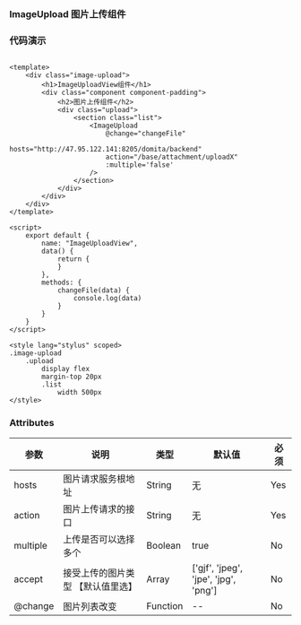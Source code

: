 ### ImageUpload 图片上传组件

<template>
	<div class="image-upload">
		<h1>ImageUploadView组件</h1>
		<div class="component component-padding">
			<h2>图片上传组件</h2>
			<div class="upload">
				<section class="list">
					<ImageUpload
						@change="changeFile"
						hosts="http://47.95.122.141:8205/domita/backend"
						action="/base/attachment/uploadX"
						:multiple='false'
					/>
				</section>
			</div>
		</div>
	</div>
</template>

<script>
    export default {
		name: "ImageUploadView",
		data() {
			return {
			}
		},
		methods: {
			changeFile(data) {
				console.log(data)
			}
		}
    }
</script>

<style lang="stylus" scoped>
.image-upload
	.upload
		display flex
		margin-top 20px
		.list
			width 500px
</style>


### 代码演示

```vue

<template>
	<div class="image-upload">
		<h1>ImageUploadView组件</h1>
		<div class="component component-padding">
			<h2>图片上传组件</h2>
			<div class="upload">
				<section class="list">
					<ImageUpload
						@change="changeFile"
						hosts="http://47.95.122.141:8205/domita/backend"
						action="/base/attachment/uploadX"
						:multiple='false'
					/>
				</section>
			</div>
		</div>
	</div>
</template>

<script>
    export default {
		name: "ImageUploadView",
		data() {
			return {
			}
		},
		methods: {
			changeFile(data) {
				console.log(data)
			}
		}
    }
</script>

<style lang="stylus" scoped>
.image-upload
	.upload
		display flex
		margin-top 20px
		.list
			width 500px
</style>

```

### Attributes

| 参数     | 说明  | 类型    | 默认值  | 必须    |
| ------- | ---- | ------ | ------- | ------ |
| hosts    | 图片请求服务根地址 | String | 无 | Yes |
| action    | 图片上传请求的接口 | String | 无 | Yes |
| multiple    | 上传是否可以选择多个 | Boolean | true | No |
| accept    | 接受上传的图片类型 【默认值里选】 | Array | ['gjf', 'jpeg', 'jpe', 'jpg', 'png'] | No |
| @change    | 图片列表改变 | Function | -- | No |
